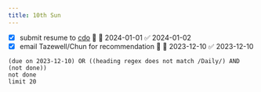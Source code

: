 ```yaml
---
title: 10th Sun
---
```

- [x] submit resume to [cdo](https://kenyon.co1.qualtrics.com/jfe/form/SV_9XnSthGZzgqc9fg?lor=1&utm_source=mass_mailer&utm_medium=email&utm_content=1450826&utm_campaign=uni_targeted_emails) 🔼 📅 2024-01-01 ✅ 2024-01-02
- [x] email Tazewell/Chun for recommendation 🔺 📅 2023-12-10 ✅ 2023-12-10
```tasks
(due on 2023-12-10) OR ((heading regex does not match /Daily/) AND (not done))
not done
limit 20
```